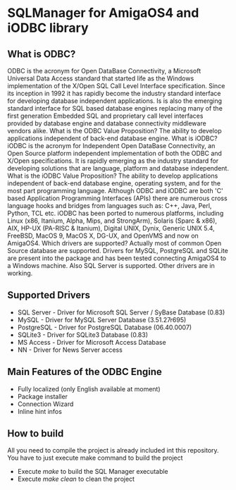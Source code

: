 
SQLManager for AmigaOS4 and iODBC library
======================

What is ODBC? 
-----

ODBC is the acronym for Open DataBase Connectivity, a Microsoft Universal Data Access standard that started life as the Windows implementation of the X/Open SQL Call Level Interface specification. Since its inception in 1992 it has rapidly become the industry standard interface for developing database independent applications. Is is also the emerging standard interface for SQL based database engines replacing many of the first generation Embedded SQL and proprietary call level interfaces provided by database engine and database connectivity middleware vendors alike. What is the ODBC Value Proposition? The ability to develop applications independent of back-end database engine. What is iODBC? iODBC is the acronym for Independent Open DataBase Connectivity, an Open Source platform independent implementation of both the ODBC and X/Open specifications. It is rapidly emerging as the industry standard for developing solutions that are language, platform and database independent. What is the iODBC Value Proposition? The ability to develop applications independent of back-end database engine, operating system, and for the most part programming language. Although ODBC and iODBC are both 'C' based Application Programming Interfaces (APIs) there are numerous cross language hooks and bridges from languages such as: C++, Java, Perl, Python, TCL etc. iODBC has been ported to numerous platforms, including Linux (x86, Itanium, Alpha, Mips, and StrongArm), Solaris (Sparc & x86), AIX, HP-UX (PA-RISC & Itanium), Digital UNIX, Dynix, Generic UNIX 5.4, FreeBSD, MacOS 9, MacOS X, DG-UX, and OpenVMS and now on AmigaOS4. Which drivers are supported? Actually most of common Open Source database are supported. Drivers for MySQL, PostgreSQL and SQLite are present into the package and has been tested connecting AmigaOS4 to a Windows machine. Also SQL Server is supported. Other drivers are in working.

Supported Drivers
-----

- SQL Server - Driver for Microsoft SQL Server / SyBase Database (0.83)
- MySQL - Driver for MySQL Server Database (3.51.27r695)
- PostgreSQL - Driver for PostgreSQL Database (06.40.0007)
- SQLite3 - Driver for SQLite3 Database (0.83)
- MS Access - Driver for Microsoft Access Database
- NN - Driver for News Server access

Main Features of the ODBC Engine
-----

- Fully localized (only English available at moment)
- Package installer
- Connection Wizard
- Inline hint infos

How to build
-----

All you need to compile the project is already included int this repository. You have to just execute make command to build the project

- Execute *make* to build the SQL Manager executable
- Execute *make clean* to clean the project